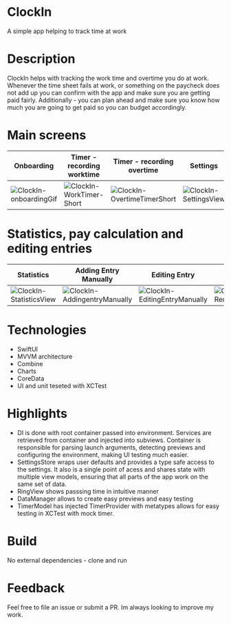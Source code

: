 # ClockIn
A simple app helping to track time at work 

# Description 
ClockIn helps with tracking the work time and overtime you do at work. Whenever the time sheet fails at work, or something on the paycheck does not add up you can confirm with the app and make sure you are getting paid fairly. Additionally - you can plan ahead and make sure you know how much you are going to get paid so you can budget accordingly. 

# Main screens 
| Onboarding | Timer - recording worktime | Timer - recording overtime | Settings |
|---|---|---|----|
|![ClockIn-onboardingGif](https://user-images.githubusercontent.com/7796745/234943438-3721fe96-70e8-4e75-b080-aa91e9c38e04.gif)| ![ClockIn-WorkTimer-Short](https://user-images.githubusercontent.com/7796745/234945116-6af2ddc6-1480-49d5-a6f1-d670615fcb1b.gif)| ![ClockIn-OvertimeTimerShort](https://user-images.githubusercontent.com/7796745/234947721-81337c2c-ea6a-4af5-95fb-a4ac3dfc2544.gif)|![ClockIn-SettingsView](https://user-images.githubusercontent.com/7796745/234946206-391a1fe6-415e-4cf4-ab83-bdb1c447a549.gif)|

# Statistics, pay calculation and editing entries 
| Statistics | Adding Entry Manually | Editing Entry | Removing Entry |
|------------|-----------------------|---------------|----------------|
|![ClockIn-StatisticsView](https://user-images.githubusercontent.com/7796745/234949318-e4706609-920b-4bd6-a9a5-3bf6b194076e.gif)|![ClockIn-AddingentryManually](https://user-images.githubusercontent.com/7796745/234949357-f900e103-ec4b-424b-b4f9-61d2f5a18605.gif)|![ClockIn-EditingEntryManually](https://user-images.githubusercontent.com/7796745/234949370-d96429b4-1ac2-47fa-8ed0-0b4bfd9959cc.gif)|![ClockIn-RemovingEntryManually](https://user-images.githubusercontent.com/7796745/234949385-6dd95432-5500-47bc-b9cd-96c8c1c86005.gif)|

# Technologies
- SwiftUI
- MVVM architecture 
- Combine
- Charts 
- CoreData
- UI and unit teseted with XCTest

# Highlights 
- DI is done with root container passed into environment. Services are retrieved from container and injected into subviews. Container is responsible for parsing launch arguments, detecting previews and configuring the environment, making UI testing much easier. 
- SettingsStore wraps user defaults and provides a type safe access to the settings. It also is a single point of acess and shares state with multiple view models, ensuring that all parts of the app work on the same set of data.
- RingView shows passsing time in intuitive manner
- DataManager allows to create easy previews and easy testing
- TimerModel has injected TimerProvider with metatypes allows for easy testing in XCTest with mock timer.

# Build 
No external dependencies - clone and run 

# Feedback 
Feel free to file an issue or submit a PR. Im always looking to improve my work. 
